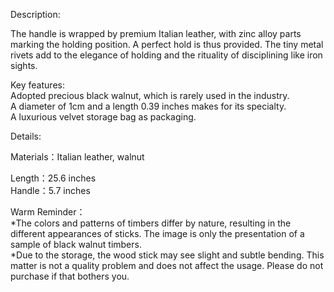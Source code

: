 Description:

The handle is wrapped by premium Italian leather, with zinc alloy parts marking the holding position. A perfect hold is thus provided. The tiny metal rivets add to the elegance of holding and the rituality of disciplining like iron sights.

  
Key features:  
Adopted precious black walnut, which is rarely used in the industry.  
A diameter of 1cm and a length 0.39 inches makes for its specialty.  
A luxurious velvet storage bag as packaging.

Details:

Materials：Italian leather, walnut  
  
Length：25.6 inches  
Handle：5.7 inches  
  
Warm Reminder：  
\*The colors and patterns of timbers differ by nature, resulting in the different appearances of sticks. The image is only the presentation of a sample of black walnut timbers.  
\*Due to the storage, the wood stick may see slight and subtle bending. This matter is not a quality problem and does not affect the usage. Please do not purchase if that bothers you.